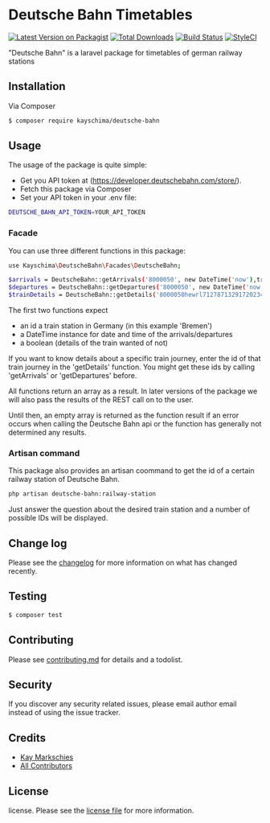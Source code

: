 # Deutsche Bahn Timetables

[![Latest Version on Packagist][ico-version]][link-packagist]
[![Total Downloads][ico-downloads]][link-downloads]
[![Build Status][ico-travis]][link-travis]
[![StyleCI][ico-styleci]][link-styleci]

"Deutsche Bahn" is a laravel package for timetables of german railway stations

## Installation

Via Composer

``` bash
$ composer require kayschima/deutsche-bahn
```


## Usage
The usage of the package is quite simple:
- Get you API token at 
(https://developer.deutschebahn.com/store/).
- Fetch this package via Composer
- Set your API token in your .env file:

``` bash
DEUTSCHE_BAHN_API_TOKEN=YOUR_API_TOKEN
```
### Facade
You can use three different functions in this package:

``` bash
use Kayschima\DeutscheBahn\Facades\DeutscheBahn;

$arrivals = DeutscheBahn::getArrivals('8000050', new DateTime('now'),true);
$departures = DeutscheBahn::getDepartures('8000050', new DateTime('now'), false);
$trainDetails = DeutscheBahn::getDetails('8000050hewrl7127871329172023440423023lhlhllklhlh50');
```
The first two functions expect
- an id a train station in Germany (in this example 'Bremen')
- a DateTime instance for date and time of the arrivals/departures
- a boolean (details of the train wanted of not)

If you want to know details about a specific train journey, enter the id of that train journey in the 'getDetails' function.
You might get these ids by calling 'getArrivals' or 'getDepartures' before.

All functions return an array as a result. In later versions of the package we will also pass the results of the REST call on to the user.

Until then, an empty array is returned as the function result if an error occurs when calling the Deutsche Bahn api or the function has generally not determined any results.

### Artisan command
This package also provides an artisan coommand to get the id of a certain railway station of Deutsche Bahn.
``` bash
php artisan deutsche-bahn:railway-station
```
Just answer the question about the desired train station and a number of possible IDs will be displayed.
## Change log

Please see the [changelog](changelog.md) for more information on what has changed recently.

## Testing

``` bash
$ composer test
```

## Contributing

Please see [contributing.md](contributing.md) for details and a todolist.

## Security

If you discover any security related issues, please email author email instead of using the issue tracker.

## Credits

- [Kay Markschies][link-author]
- [All Contributors][link-contributors]

## License

license. Please see the [license file](license.md) for more information.

[ico-version]: https://img.shields.io/packagist/v/kayschima/deutsche-bahn.svg?style=flat-square
[ico-downloads]: https://img.shields.io/packagist/dt/kayschima/deutsche-bahn.svg?style=flat-square
[ico-travis]: https://img.shields.io/travis/kayschima/deutsche-bahn/master.svg?style=flat-square
[ico-styleci]: https://styleci.io/repos/12345678/shield

[link-packagist]: https://packagist.org/packages/kayschima/deutsche-bahn
[link-downloads]: https://packagist.org/packages/kayschima/deutsche-bahn
[link-travis]: https://travis-ci.org/kayschima/deutsche-bahn
[link-styleci]: https://styleci.io/repos/12345678
[link-author]: https://github.com/kayschima
[link-contributors]: ../../contributors
